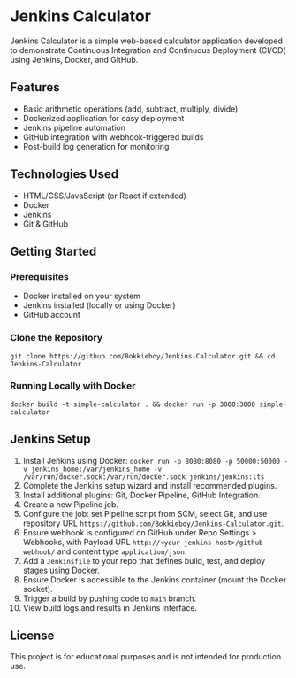 # Jenkins Calculator  
Jenkins Calculator is a simple web-based calculator application developed to demonstrate Continuous Integration and Continuous Deployment (CI/CD) using Jenkins, Docker, and GitHub.  
## Features  
- Basic arithmetic operations (add, subtract, multiply, divide)  
- Dockerized application for easy deployment  
- Jenkins pipeline automation  
- GitHub integration with webhook-triggered builds  
- Post-build log generation for monitoring  
## Technologies Used  
- HTML/CSS/JavaScript (or React if extended)  
- Docker  
- Jenkins  
- Git & GitHub  
## Getting Started  
### Prerequisites  
- Docker installed on your system  
- Jenkins installed (locally or using Docker)  
- GitHub account  
### Clone the Repository  
`git clone https://github.com/Bokkieboy/Jenkins-Calculator.git && cd Jenkins-Calculator`  
### Running Locally with Docker  
`docker build -t simple-calculator . && docker run -p 3000:3000 simple-calculator`  
## Jenkins Setup  
1. Install Jenkins using Docker: `docker run -p 8080:8080 -p 50000:50000 -v jenkins_home:/var/jenkins_home -v /var/run/docker.sock:/var/run/docker.sock jenkins/jenkins:lts`  
2. Complete the Jenkins setup wizard and install recommended plugins.  
3. Install additional plugins: Git, Docker Pipeline, GitHub Integration.  
4. Create a new Pipeline job.  
5. Configure the job: set Pipeline script from SCM, select Git, and use repository URL `https://github.com/Bokkieboy/Jenkins-Calculator.git`.  
6. Ensure webhook is configured on GitHub under Repo Settings > Webhooks, with Payload URL `http://<your-jenkins-host>/github-webhook/` and content type `application/json`.  
7. Add a `Jenkinsfile` to your repo that defines build, test, and deploy stages using Docker.  
8. Ensure Docker is accessible to the Jenkins container (mount the Docker socket).  
9. Trigger a build by pushing code to `main` branch.  
10. View build logs and results in Jenkins interface.  
## License  
This project is for educational purposes and is not intended for production use.

